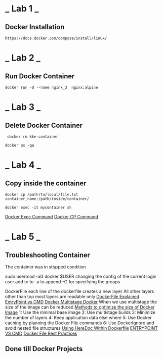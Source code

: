 # **_ Lab 1 _**

## Docker Installation

```
https://docs.docker.com/compose/install/linux/
```

# **_ Lab 2 _**

## Run Docker Container

```
docker run -d --name nginx_3  nginx:alpine
```

# **_ Lab 3 _**

## Delete Docker Container

```
 docker rm kke-container
```

```
docker ps -qa
```

# **_ Lab 4 _**

## Copy inside the container

```
docker cp /path/to/local/file.txt container_name:/path/inside/container/
```

```
docker exec -it mycontainer sh

```

[Docker Exec Command](https://docs.docker.com/engine/reference/commandline/exec/)
[Docker CP Command](https://docs.docker.com/engine/reference/commandline/cp/)

# **_ Lab 5 _**

## Troubleshooting Container

The container was in stopped condition

sudo usermod -aG docker $USER
changing the config of the current login user add to to
-a to append
-G for specifying the groups

DockerFile
each line of the dockerfile creates a new layer
All other layers other than top most layers are readable only
[DockerFile Explained](https://techiescamp.com/topic/dockerfile-explained/)
[EntryPoint vs CMD](https://devopscube.com/run-scripts-docker-arguments/)
[Docker Multistage Docker](https://techiescamp.com/topic/docker-multistage-build/)
When we use multistage the size of the image can be reduced
[Methods to optimize the size of Docker Image](https://techiescamp.com/topic/optimize-docker-image/)
1: Use the minimal base image
2: Use multistage builds
3: Minimize the number of layers
4: Keep application data else where
5: Use Docker caching by planning the Docker File commands
6: Use DockerIgnore and avoid nested file structures
[Using HereDoc Within Dockerfile](https://techiescamp.com/topic/using-heredoc-with-dockerfile/)
[ENTRYPOINT VS CMD](https://techiescamp.com/topic/entrypoint-vs-cmd/)
[Docker File Best Practices](https://techiescamp.com/topic/dockerfile-best-practices/)

## Done till Docker Projects
